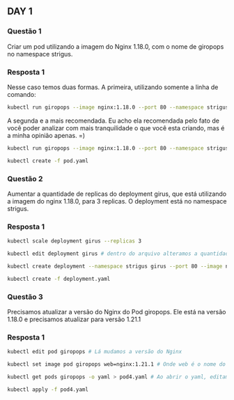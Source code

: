 ## DAY 1

### Questão 1

Criar um pod utilizando a imagem do Nginx 1.18.0, com o nome de giropops no namespace strigus.

### Resposta 1

Nesse caso temos duas formas.
A primeira, utilizando somente a linha de comando:

```bash
kubectl run giropops --image nginx:1.18.0 --port 80 --namespace strigus
```

A segunda e a mais recomendada. Eu acho ela recomendada pelo fato de você poder analizar com mais tranquilidade o que você esta criando, mas é a minha opinião apenas. =)

```bash
kubectl run giropops --image nginx:1.18.0 --port 80 --namespace strigus --dry-run=client -o yaml > pod.yaml

kubectl create -f pod.yaml 
```

### Questão 2

Aumentar a quantidade de replicas do deployment girus, que está utilizando a imagem do nginx 1.18.0, para 3 replicas. O deployment está no namespace strigus.

### Resposta 1

```bash
kubectl scale deployment girus --replicas 3
```

```bash
kubectl edit deployment girus # dentro do arquivo alteramos a quantidade de replicas e saimos
```

```bash
kubectl create deployment --namespace strigus girus --port 80 --image nginx:1.18.0 --replicas 3 --dry-run=client -o yaml > deployment.yaml

kubectl create -f deployment.yaml
```

### Questão 3

Precisamos atualizar a versão do Nginx do Pod giropops. Ele está na versão 1.18.0 e precisamos atualizar para versão 1.21.1

### Resposta 1

```bash
kubectl edit pod giropops # Lá mudamos a versão do Nginx
```

```bash
kubectl set image pod giropops web=nginx:1.21.1 # Onde web é o nome do nosso container
```

```bash
kubectl get pods giropops -o yaml > pod4.yaml # Ao abrir o yaml, editamos-o removendo "lixo" e alterando a imagem

kubectl apply -f pod4.yaml
```
